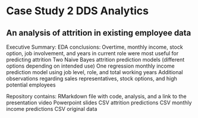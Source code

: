 # Case Study 2 DDS Analytics
## An analysis of attrition in existing employee data

Executive Summary:
EDA conclusions:  Overtime, monthly income, stock option, job involvement, and years in current role were most useful for predicting attrition
Two Naive Bayes attrition prediction models (different options depending on intended use)
One regression monthly income prediction model using job level, role, and total working years
Additional observations regarding sales representatives, stock options, and high potential employees

Repository contains:
RMarkdown file with code, analysis, and a link to the presentation video
Powerpoint slides
CSV attrition predictions
CSV monthly income predictions
CSV original data
